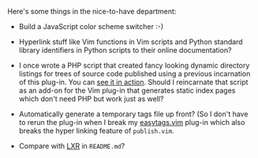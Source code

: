 Here's some things in the nice-to-have department:

 * Build a JavaScript color scheme switcher :-)

 * Hyperlink stuff like Vim functions in Vim scripts and Python standard library identifiers in Python scripts to their online documentation?

 * I once wrote a PHP script that created fancy looking dynamic directory listings for trees of source code published using a previous incarnation of this plug-in. You can [see it in action](http://peterodding.com/code/vim/profile/). Should I reincarnate that script as an add-on for the Vim plug-in that generates static index pages which don't need PHP but work just as well?

 * Automatically generate a temporary tags file up front? (So I don't have to rerun the plug-in when I break my [easytags.vim](http://peterodding.com/code/vim/easytags/) plug-in which also breaks the hyper linking feature of `publish.vim`.

 * Compare with [LXR](http://lxr.linux.no/+trees) in `README.md`?
